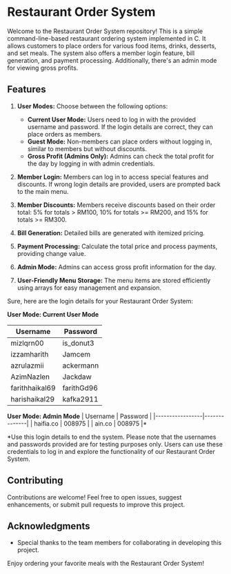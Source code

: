 # Restaurant Order System

Welcome to the Restaurant Order System repository! This is a simple command-line-based restaurant ordering system implemented in C. It allows customers to place orders for various food items, drinks, desserts, and set meals. The system also offers a member login feature, bill generation, and payment processing. Additionally, there's an admin mode for viewing gross profits.

## Features

1. **User Modes:** Choose between the following options:
   - **Current User Mode:** Users need to log in with the provided username and password. If the login details are correct, they can place orders as members.
   - **Guest Mode:** Non-members can place orders without logging in, similar to members but without discounts.
   - **Gross Profit (Admins Only):** Admins can check the total profit for the day by logging in with admin credentials.

2. **Member Login:** Members can log in to access special features and discounts. If wrong login details are provided, users are prompted back to the main menu.

3. **Member Discounts:** Members receive discounts based on their order total: 5% for totals > RM100, 10% for totals >= RM200, and 15% for totals >= RM300.

4. **Bill Generation:** Detailed bills are generated with itemized pricing.

5. **Payment Processing:** Calculate the total price and process payments, providing change value.

6. **Admin Mode:** Admins can access gross profit information for the day.

7. **User-Friendly Menu Storage:** The menu items are stored efficiently using arrays for easy management and expansion.

Sure, here are the login details for your Restaurant Order System:

**User Mode: Current User Mode**

| Username        | Password     |
|-----------------|--------------|
| mizlqrn00       | is_donut3    |
| izzamharith     | Jamcem       |
| azrulazmii      | ackermann    |
| AzimNazlen      | Jackdaw      |
| farithhaikal69  | farithGd96   |
| harishaikal29   | kafka2911    |

**User Mode: Admin Mode**
| Username        | Password     |
|-----------------|--------------|
| haifia.co       | 008975       |
| ain.co          | 008975       |*

*Use this login details to end the system.
Please note that the usernames and passwords provided are for testing purposes only. Users can use these credentials to log in and explore the functionality of our Restaurant Order System.

## Contributing

Contributions are welcome! Feel free to open issues, suggest enhancements, or submit pull requests to improve this project.

## Acknowledgments

- Special thanks to the team members for collaborating in developing this project.

Enjoy ordering your favorite meals with the Restaurant Order System!
